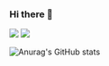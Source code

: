 ### Hi there 👋

<!--
**devjun63/devjun63** is a ✨ _special_ ✨ repository because its `README.md` (this file) appears on your GitHub profile.

Here are some ideas to get you started:

- 🔭 I’m currently working on ...
- 🌱 I’m currently learning ...
- 👯 I’m looking to collaborate on ...
- 🤔 I’m looking for help with ...
- 💬 Ask me about ...
- 📫 How to reach me: ...
- 😄 Pronouns: ...
- ⚡ Fun fact: ...
-->
<img src="https://img.shields.io/badge/Python-3776AB?style=for-the-badge&logo=Python&logoColor=white">
<a href="https://devjun.tistory.com" target="_blank">
  <img src="https://img.shields.io/badge/tistory-orange?style=flat&logo=tistory&logoColor=white">
</a>


![Anurag's GitHub stats](https://github-readme-stats.vercel.app/api?username=devjun63&show_icons=true&theme=radical)
